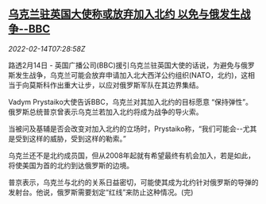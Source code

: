 <!--1644825662000-->
[乌克兰驻英国大使称或放弃加入北约 以免与俄发生战争--BBC](https://cn.reuters.com/article/bbc-ukraine-ambassador-nato-ru-0214-idCNKBS2KJ0FY)
------

<div><i>2022-02-14T07:28:58Z</i></div><p>路透2月14日 - 英国广播公司(BBC)援引乌克兰驻英国大使的话说，为避免与俄罗斯发生战争，乌克兰可能会放弃申请加入北大西洋公约组织(NATO，北约)，这相当于向莫斯科作出重大让步，以应对俄罗斯军队在其边界集结。</p><p>Vadym Prystaiko大使告诉BBC，乌克兰对其加入北约的目标愿意 “保持弹性”。俄罗斯总统普京曾表示乌克兰若加入北约将成为战争的导火索。</p><p>当被问及基辅是否会改变对加入北约的立场时，Prystaiko称，“我们可能会--尤其是受到这样的威胁，受到这样的勒索。”</p><p>乌克兰还不是北约成员国，但从2008年起就有希望最终有机会加入，若是如此，将使美国为首的北约到达俄罗斯的边境。</p><p>普京表示，乌克兰与北约的关系日益密切，可能使其成为北约针对俄罗斯的导弹的发射台。他说，俄罗斯需要划定“红线”来防止这种情况。(完)</p>
